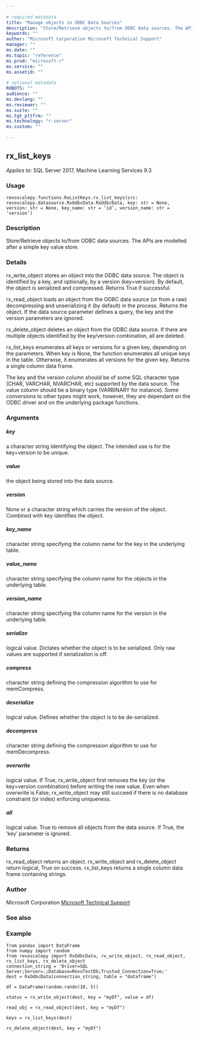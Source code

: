 ```yaml
--- 
 
# required metadata 
title: "Manage objects in ODBC Data Sources" 
description: "Store/Retrieve objects to/from ODBC data sources. The APIs are modelled" 
keywords: "" 
author: "Microsoft Corporation Microsoft Technical Support" 
manager: "" 
ms.date: "" 
ms.topic: "reference" 
ms.prod: "microsoft-r" 
ms.service: "" 
ms.assetid: "" 
 
# optional metadata 
ROBOTS: "" 
audience: "" 
ms.devlang: "" 
ms.reviewer: "" 
ms.suite: "" 
ms.tgt_pltfrm: "" 
ms.technology: "r-server" 
ms.custom: "" 
 
---
```


## rx_list_keys


*Applies to:* SQL Server 2017, Machine Learning Services 9.3


### Usage



```
revoscalepy.functions.RxListKeys.rx_list_keys(src: revoscalepy.datasource.RxOdbcData.RxOdbcData, key: str = None, version: str = None, key_name: str = ‘id’, version_name: str = ‘version’)
```




### Description

Store/Retrieve objects to/from ODBC data sources. The APIs are modelled
after a simple key value store.


### Details

rx_write_object stores an object into the ODBC data source. The object
is identified by a key, and optionally, by a version (key+version). By
default, the object is serialized and compressed. Returns True if
successful.

rx_read_object loads an object from the ODBC data source (or from a
raw) decompressing and unserializing it (by default) in the process.
Returns the object. If the data source parameter defines a query, the
key and the version parameters are ignored.

rx_delete_object deletes an object from the ODBC data source. If there
are multiple objects identified by the key/version combination, all are
deleted.

rx_list_keys enumerates all keys or versions for a given key, depending
on the parameters. When key is None, the function enumerates all unique
keys in the table. Otherwise, it enumerates all versions for the given
key. Returns a single column data frame.

The key and the version column should be of some SQL character type
(CHAR, VARCHAR, NVARCHAR, etc) supported by the data source. The value
column should be a binary type (VARBINARY for instance). Some
conversions to other types might work, however, they are dependant on
the ODBC driver and on the underlying package functions.


### Arguments


##### key

a character string identifying the object. The intended use is
for the key+version to be unique.


##### value

the object being stored into the data source.


##### version

None or a character string which carries the version of the
object. Combined with key identifies the object.


##### key_name

character string specifying the column name for the key in
the underlying table.


##### value_name

character string specifying the column name for the
objects in the underlying table.


##### version_name

character string specifying the column name for the
version in the underlying table.


##### serialize

logical value. Dictates whether the object is to be
serialized. Only raw values are supported if serialization is off.


##### compress

character string defining the compression algorithm to use
for memCompress.


##### deserialize

logical value. Defines whether the object is to be
de-serialized.


##### decompress

character string defining the compression algorithm to
use for memDecompress.


##### overwrite

logical value. If True, rx_write_object first removes the
key (or the key+version combination) before writing the new value. Even
when overwrite is False, rx_write_object may still succeed if there is no
database constraint (or index) enforcing uniqueness.


##### all

logical value. True to remove all objects from the data source.
If True, the ‘key’ parameter is ignored.


### Returns

rx_read_object returns an object. rx_write_object and rx_delete_object
return logical, True on success. rx_list_keys returns a single column
data frame containing strings.


### Author

Microsoft Corporation [Microsoft Technical Support](https://go.microsoft.com/fwlink/?LinkID=698556&clcid=0x409.md)


### See also


### Example



```
from pandas import DataFrame
from numpy import random
from revoscalepy import RxOdbcData, rx_write_object, rx_read_object, rx_list_keys, rx_delete_object
connection_string = 'Driver=SQL Server;Server=.;Database=RevoTestDb;Trusted_Connection=True;'
dest = RxOdbcData(connection_string, table = "dataframe")

df = DataFrame(random.randn(10, 5))

status = rx_write_object(dest, key = "myDf", value = df)

read_obj = rx_read_object(dest, key = "myDf")

keys = rx_list_keys(dest)

rx_delete_object(dest, key = "myDf")
```

